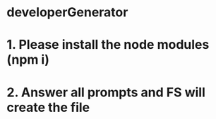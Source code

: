 # developerGenerator

# 1. Please install the node modules (npm i)

# 2. Answer all prompts and FS will create the file